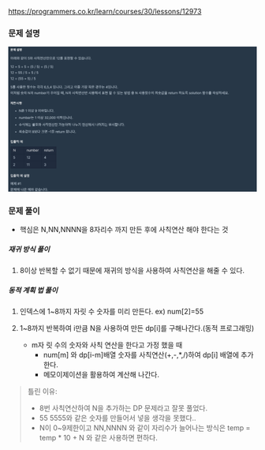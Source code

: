 https://programmers.co.kr/learn/courses/30/lessons/12973

### 문제 설명

<img src="./img1.png" width="1000" heithg="600">

### 문제 풀이

- 핵심은 N,NN,NNNN을 8자리수 까지 만든 후에 사칙연산 해야 한다는 것

##### 재귀 방식 풀이

1.  8이상 반복할 수 없기 때문에 재귀의 방식을 사용하여 사칙연산을 해줄 수 있다.

##### 동적 계획 법 풀이

1. 인덱스에 1~8까지 자릿 수 숫자를 미리 만든다. ex) num[2]=55

2. 1~8까지 반복하여 i만큼 N을 사용하여 만든 dp[i]를 구해나간다.(동적 프로그래밍)
   - m자 릿 수의 숫자와 사칙 연산을 한다고 가정 했을 때
     - num[m] 와 dp[i-m]배열 숫자를 사칙연산(+,-,\*,/)하여 dp[i] 배열에 추가한다.
     - 메모이제이션을 활용하여 계산해 나간다.

> 틀린 이유:
>
> - 8번 사칙연산하여 N을 추가하는 DP 문제라고 잘못 풀었다.
> - 55 5555와 같은 숫자를 만들어서 넣을 생각을 못했다..
> - N이 0~9제한이고 NN,NNNN 와 같이 자리수가 늘어나는 방식은 temp = temp \* 10 + N 와 같은 사용하면 편하다.
